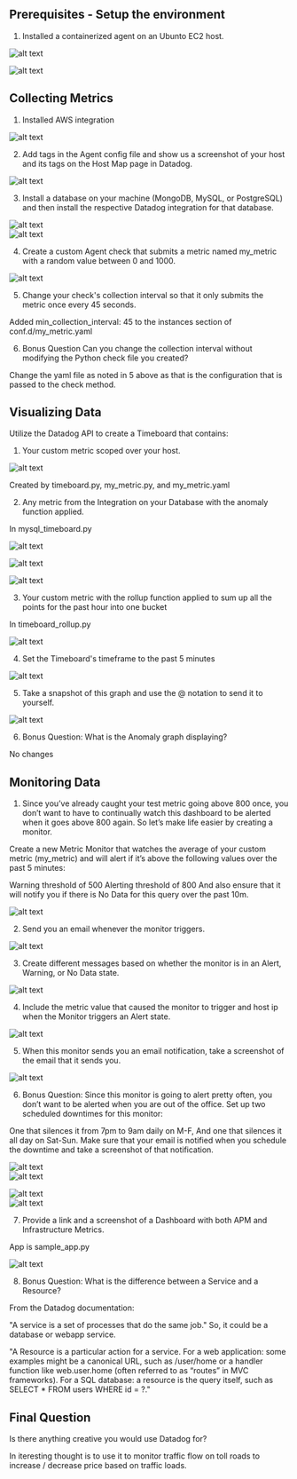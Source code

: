 Prerequisites - Setup the environment
--  

1) Installed a containerized agent on an Ubunto EC2 host.  

![alt text](ubuntu_ec2_instance.png)  

![alt text](first_dd_agent.png)  

Collecting Metrics
--  

1) Installed AWS integration  

![alt text](aws_integration_installed.png)  

2) Add tags in the Agent config file and show us a screenshot of your host and its tags on the Host Map page in Datadog.  

![alt text](host_tag.png)  

3) Install a database on your machine (MongoDB, MySQL, or PostgreSQL) and then install the respective Datadog integration for that database.  

![alt text](mysql_integration_1.png)  
![alt text](mysql_integration_2.png)  

4) Create a custom Agent check that submits a metric named my_metric with a random value between 0 and 1000.  

![alt text](my_random_check.png)  

5) Change your check's collection interval so that it only submits the metric once every 45 seconds.

Added min_collection_interval: 45 to the instances section of conf.d/my_metric.yaml  

6) Bonus Question Can you change the collection interval without modifying the Python check file you created?  

Change the yaml file as noted in 5 above as that is the configuration that is passed to the check method.  

Visualizing Data
-   

Utilize the Datadog API to create a Timeboard that contains:  
  
1) Your custom metric scoped over your host.

![alt text](my_random_check_timeboard.png)

Created by timeboard.py,  my_metric.py, and my_metric.yaml  

2) Any metric from the Integration on your Database with the anomaly function applied.

In mysql_timeboard.py    

![alt text](mysql_timeboard.png)  

![alt text](mysql_anomoly.png)  

![alt text](mysql_anomoly_recovered.png)  

3) Your custom metric with the rollup function applied to sum up all the points for the past hour into one bucket

In timeboard_rollup.py	  

![alt text](rollup.png)

4) Set the Timeboard's timeframe to the past 5 minutes  

![alt text](monitor_5_minutes.png)  

5) Take a snapshot of this graph and use the @ notation to send it to yourself.  

![alt text](annotation.png)

6) Bonus Question: What is the Anomaly graph displaying?  

No changes

Monitoring Data  
-  

1) Since you’ve already caught your test metric going above 800 once, you don’t want to have to continually watch this dashboard to be alerted when it goes above 800 again. So let’s make life easier by creating a monitor.

Create a new Metric Monitor that watches the average of your custom metric (my_metric) and will alert if it’s above the following values over the past 5 minutes:

Warning threshold of 500
Alerting threshold of 800
And also ensure that it will notify you if there is No Data for this query over the past 10m.

![alt text](threshold.png)

2) Send you an email whenever the monitor triggers.

![alt text](email.png)  
  
3) Create different messages based on whether the monitor is in an Alert, Warning, or No Data state.  

![alt text](custom_messages.png)  

4) Include the metric value that caused the monitor to trigger and host ip when the Monitor triggers an Alert state.  

![alt text](value_ip.png)

5) When this monitor sends you an email notification, take a screenshot of the email that it sends you.  

![alt text](email_threshold.png)

6) Bonus Question: Since this monitor is going to alert pretty often, you don’t want to be alerted when you are out of the office. Set up two scheduled downtimes for this monitor:

One that silences it from 7pm to 9am daily on M-F,
And one that silences it all day on Sat-Sun.
Make sure that your email is notified when you schedule the downtime and take a screenshot of that notification.  

![alt text](7-9_create.png)  
![alt text](7-9_email.png)  

![alt text](sat_sun_create.png)  
![alt text](sat_sun_email.png)  

7) Provide a link and a screenshot of a Dashboard with both APM and Infrastructure Metrics.  

App is sample_app.py  

![alt text](apm_infra.png)

8) Bonus Question: What is the difference between a Service and a Resource?  

From the Datadog documentation:

"A service is a set of processes that do the same job."  So, it could be a database or webapp service.  

"A Resource is a particular action for a service. For a web application: some examples might be a canonical URL, such as /user/home or a handler function like web.user.home (often referred to as “routes” in MVC frameworks).
For a SQL database: a resource is the query itself, such as SELECT * FROM users WHERE id = ?."

Final Question  
--    

Is there anything creative you would use Datadog for?  

In iteresting thought is to use it to monitor traffic flow on toll roads to increase / decrease price based on traffic loads.  

